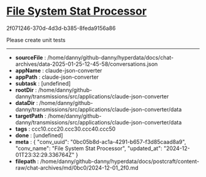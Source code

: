 # [File System Stat Processor](https://claude.ai/chat/0bc05b8d-ac1a-4291-b657-f3d85caad8a9)

2f071246-370d-4d3d-b385-8feda9156a86

Please create unit tests

---

* **sourceFile** : /home/danny/github-danny/hyperdata/docs/chat-archives/data-2025-01-25-12-45-58/conversations.json
* **appName** : claude-json-converter
* **appPath** : claude-json-converter
* **subtask** : [undefined]
* **rootDir** : /home/danny/github-danny/transmissions/src/applications/claude-json-converter
* **dataDir** : /home/danny/github-danny/transmissions/src/applications/claude-json-converter/data
* **targetPath** : /home/danny/github-danny/transmissions/src/applications/claude-json-converter/data
* **tags** : ccc10.ccc20.ccc30.ccc40.ccc50
* **done** : [undefined]
* **meta** : {
  "conv_uuid": "0bc05b8d-ac1a-4291-b657-f3d85caad8a9",
  "conv_name": "File System Stat Processor",
  "updated_at": "2024-12-01T23:32:29.336764Z"
}
* **filepath** : /home/danny/github-danny/hyperdata/docs/postcraft/content-raw/chat-archives/md/0bc0/2024-12-01_2f0.md